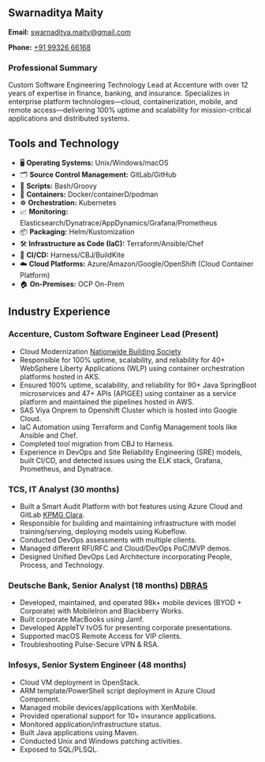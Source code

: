 ## Swarnaditya Maity

**Email:** [swarnaditya.maity@gmail.com](mailto:swarnaditya.maity@gmail.com)

**Phone:** [+91 99326 66168](tel:+919932666168)

### Professional Summary

Custom Software Engineering Technology Lead at Accenture with over 12 years of expertise in finance, banking, and insurance. Specializes in enterprise platform technologies—cloud, containerization, mobile, and remote access—delivering 100% uptime and scalability for mission-critical applications and distributed systems.

## Tools and Technology

- 🖥️ **Operating Systems:** Unix/Windows/macOS
- 🗂️ **Source Control Management:** GitLab/GitHub
- 📝 **Scripts:** Bash/Groovy
- 🐳 **Containers:** Docker/containerD/podman
- ☸️ **Orchestration:** Kubernetes
- 📈 **Monitoring:** Elasticsearch/Dynatrace/AppDynamics/Grafana/Prometheus
- 📦 **Packaging:** Helm/Kustomization 
- 🛠️ **Infrastructure as Code (IaC):** Terraform/Ansible/Chef
- 🔄 **CI/CD:** Harness/CBJ/BuildKite
- ☁️ **Cloud Platforms:** Azure/Amazon/Google/OpenShift (Cloud Container Platform)
- 🏠 **On-Premises:** OCP On-Prem

## Industry Experience

### Accenture, Custom Software Engineer Lead (Present)

- Cloud Modernization [Nationwide Building Society](https://www.nationwide.co.uk/)
- Responsible for 100% uptime, scalability, and reliability for 40+ WebSphere Liberty Applications (WLP) using container orchestration platforms hosted in AKS.
- Ensured 100% uptime, scalability, and reliability for 90+ Java SpringBoot microservices and 47+ APIs (APIGEE) using container as a service platform and maintained the pipelines hosted in AWS.
- SAS Viya Onprem to Openshift Cluster which is hosted into Google Cloud.
- IaC Automation using Terraform and Config Management tools like Ansible and Chef.
- Completed tool migration from CBJ to Harness.
- Experience in DevOps and Site Reliability Engineering (SRE) models, built CI/CD, and detected issues using the ELK stack, Grafana, Prometheus, and Dynatrace.

### TCS, IT Analyst (30 months)

- Built a Smart Audit Platform with bot features using Azure Cloud and GitLab [KPMG Clara](https://kpmg.com/xx/en/what-we-do/services/audit/kpmg-clara.html).
- Responsible for building and maintaining infrastructure with model training/serving, deploying models using Kubeflow.
- Conducted DevOps assessments with multiple clients.
- Managed different RFI/RFC and Cloud/DevOps PoC/MVP demos.
- Designed Unified DevOps Led Architecture incorporating People, Process, and Technology.

### Deutsche Bank, Senior Analyst (18 months) [DBRAS](https://dbras.db.com/)

- Developed, maintained, and operated 98k+ mobile devices (BYOD + Corporate) with MobileIron and Blackberry Works.
- Built corporate MacBooks using Jamf.
- Developed AppleTV tvOS for presenting corporate presentations.
- Supported macOS Remote Access for VIP clients.
- Troubleshooting Pulse-Secure VPN & RSA.

### Infosys, Senior System Engineer (48 months)

- Cloud VM deployment in OpenStack.
- ARM template/PowerShell script deployment in Azure Cloud Component.
- Managed mobile devices/applications with XenMobile.
- Provided operational support for 10+ insurance applications.
- Monitored application/infrastructure status.
- Built Java applications using Maven.
- Conducted Unix and Windows patching activities.
- Exposed to SQL/PLSQL.
